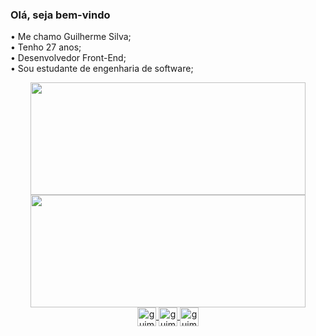 ### Olá, seja bem-vindo

• Me chamo Guilherme Silva; <br>
• Tenho 27 anos; <br>
• Desenvolvedor Front-End; <br>
• Sou estudante de engenharia de software; <br>


<div align="center">
  <a href="https://github.com/guime33">
  <img height="180em" width="440px" src="https://github-readme-stats.vercel.app/api?username=guime33&show_icons=true&theme=dark&include_all_commits=true&count_private=true"/>
  <img height="180em" width="440px" src="https://github-readme-stats.vercel.app/api/top-langs/?username=guime33&layout=compact&langs_count=7&theme=dark"/>
</div>
  <div align="center">
    <img align="center" alt="guime33-HTML" height="30"  src="https://img.shields.io/badge/-HTML5-333333?style=flat&logo=HTML5">
    <img align="center" alt="guime33-CSS" height="30"  src="https://img.shields.io/badge/-CSS-333333?style=flat&logo=CSS3&logoColor=1572B6">
    <img align="center" alt="guime33-Js" height="30"  src="https://img.shields.io/badge/-JavaScript-333333?style=flat&logo=javascript">
    
